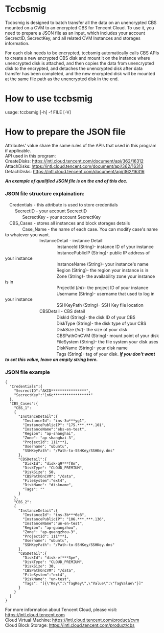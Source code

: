 # Tccbsmig
Tccbsmig is designed to batch transfer all the data on an unencrypted CBS mounted on a CVM to an encrypted CBS for Tencent Cloud. To use it, you need to prepare a JSON file as an input, which includes your account SecrectID, SecrectKey, and all related CVM Instances and storages information.  

For each disk needs to be encrypted, tccbsmig automatically calls CBS APIs to create a new encrypted CBS disk and mount it on the instance where unencrypted disk is attached, and then copies the data from unencrypted disk to the encrypted, and detaches the unencrypted disk after data transfer has been completed, and the new encrypted disk will be mounted at the same file path as the unencrypted disk in the end.

# How to use tccbsmig
usage: tccbsmig [-h] -f FILE [-V]

# How to prepare the JSON file
Attributes' value share the same rules of the APIs that used in this program if applicable.  
API used in this program:  
CreateDisks: https://intl.cloud.tencent.com/document/api/362/16312  
AttachDisks: https://intl.cloud.tencent.com/document/api/362/16313  
DetachDisks: https://intl.cloud.tencent.com/document/api/362/16316


***An example of qualified JSON file is on the end of this doc.***


### JSON file structure explaination:
　Credentials - this attribute is used to store credentials  
　　   SecrectID - your account SecrectID  
　　　　SecrectKey - your account SecrectKey  
　CBS_Cases - stores all instances and block storages details  
　　　　Case_Name - the name of each case. You can modify case's name to whatever you want.  
　　　　　　　　InstanceDetail - instance Detail  
　　　　　　　　　　　　InstanceId (String)- instance ID of your instance  
　　　　　　　　　　　　InstancePublicIP (String)- public IP address of your instance  
　　　　　　　　　　　　InstanceName (String)- your instance's name  
　　　　　　　　　　　　Region (String)- the region your instance is in  
　　　　　　　　　　　　Zone (String)- the availability zone your instance is in  
　　　　　　　　　　　　ProjectId (*Int*)- the project ID of your instance  
　　　　　　　　　　　　Username (String)- username that used to log in your instance  
　　　　　　　　　　　　SSHKeyPath (String)- SSH Key file location  
　　　　　　　　CBSDetail - CBS detail  
　　　　　　　　　　　　DiskId (String)- the disk ID of your CBS  
　　　　　　　　　　　　DiskType (String)- the disk type of your CBS  
　　　　　　　　　　　　DiskSize (*Int*)- the size of your disk  
　　　　　　　　　　　　CBSPathOnCVM (String)- mount point of your disk  
　　　　　　　　　　　　FileSystem (String)- the file system your disk uses  
　　　　　　　　　　　　DiskName (String)- your disk name  
　　　　　　　　　　　　Tags (String)- tag of your disk. ***If you don't want to set this value, leave an empty string here.***   

### JSON file example

    {  
      "Credentials":{  
        "SecrectID":"AKID****************",  
        "SecrectKey":"1nKc*****************"  
      },  
      "CBS_Cases":{  
        "CBS_1":  
        {  
          "InstanceDetail":{  
            "InstanceId": "ins-3u***yg1",  
            "InstancePublicIP": "175.***.***.101",  
            "InstanceName":"ebs-en-test",  
            "Region": "ap-shanghai",  
            "Zone": "ap-shanghai-3",  
            "ProjectId": 111***1,  
            "Username": "ubuntu",  
            "SSHKeyPath": "/Path-to-SSHKey/SSHKey.dms"  
          },  
          "CBSDetail":{  
            "DiskId": "disk-q9***f8n",  
            "DiskType": "CLOUD_PREMIUM",  
            "DiskSize": 50,  
            "CBSPathOnCVM": "/data",  
            "FileSystem":"ext4",  
            "DiskName": "diskname",  
            "Tags": ""  
          }  
        },  
        "CBS_2":  
        {  
          "InstanceDetail":{  
            "InstanceId": "ins-3b***6e8",  
            "InstancePublicIP": "106.***.***.136",  
            "InstanceName":"un-en-test",  
            "Region": "ap-guangzhou",  
            "Zone": "ap-guangzhou-3",  
            "ProjectId": 111***1,  
            "Username": "ubuntu",  
            "SSHKeyPath": "/Path-to-SSHKey/SSHKey.dms"  
          },  
          "CBSDetail":{  
            "DiskId": "disk-ef***3pe",  
            "DiskType": "CLOUD_PREMIUM",  
            "DiskSize": 30,  
            "CBSPathOnCVM": "/data",  
            "FileSystem":"ext4",  
            "DiskName": "un-test",  
            "Tags": "[{\"Key\":\"TagKey\",\"Value\":\"TagValue\"}]"  
          }  
        }  
      }  
    }  

For more information about Tencent Cloud, please visit: https://intl.cloud.tencent.com  
Cloud Virtual Machine: https://intl.cloud.tencent.com/product/cvm  
Cloud Block Storage: https://intl.cloud.tencent.com/product/cbs  

